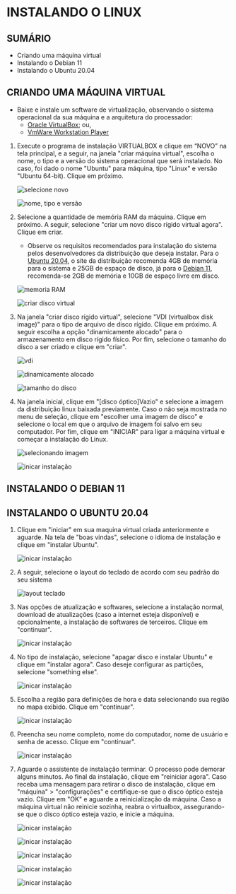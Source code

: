 # INSTALANDO O LINUX

## SUMÁRIO
* Criando uma máquina virtual
* Instalando o Debian 11
* Instalando o Ubuntu 20.04

## CRIANDO UMA MÁQUINA VIRTUAL
* Baixe e instale um software de virtualização, observando o sistema operacional da sua máquina e a arquitetura do processador:
    * [Oracle VirtualBox](https://www.virtualbox.org/wiki/Downloads); ou,
    * [VmWare Workstation Player](https://www.vmware.com/products/workstation-player.html)

1. Execute o programa de instalação VIRTUALBOX e clique em “NOVO” na tela principal, e a seguir, na janela "criar máquina virtual", escolha o nome, o tipo e a versão do sistema operacional que será instalado. No caso, foi dado o nome "Ubuntu" para máquina, tipo "Linux" e versão "Ubuntu 64-bit). Clique em próximo.

    ![selecione novo](imagens/00.png)

    ![nome, tipo e versão](imagens/01.png)

1. Selecione a quantidade de memória RAM da máquina. Clique em próximo. A seguir, selecione "criar um novo disco rígido virtual agora". Clique em criar. 
    * Observe os requisitos recomendados para instalação do sistema pelos desenvolvedores da distribuição que deseja instalar. Para o [Ubuntu 20.04](https://ubuntu.com/download/desktop), o site da distribuição recomenda 4GB de memória para o sistema e 25GB de espaço de disco, já para o [Debian 11](https://www.debian.org/download), recomenda-se 2GB de memória e 10GB de espaço livre em disco.

    ![memoria RAM](imagens/02.png)

    ![criar disco virtual](imagens/03.png)

1. Na janela "criar disco rígido virtual", selecione "VDI (virtualbox disk image)" para o tipo de arquivo de disco rígido. Clique em próximo. A seguir escolha a opção "dinamicamente alocado" para o armazenamento em disco rígido físico. Por fim, selecione o tamanho do disco a ser criado e clique em "criar".

    ![vdi](imagens/04.png)

    ![dinamicamente alocado](imagens/05.png)

    ![tamanho do disco](imagens/06.png)

1. Na janela inicial, clique em "[disco óptico]Vazio" e selecione a imagem da distribuição linux baixada previamente. Caso o não seja mostrada no menu de seleção, clique em "escolher uma imagem de disco" e selecione o local em que o arquivo de imagem foi salvo em seu computador. Por fim, clique em "INICIAR" para ligar a máquina virtual e começar a instalação do Linux.

    ![selecionando imagem](imagens/07.png)

    ![inicar instalação](imagens/08.png)


## INSTALANDO O DEBIAN 11


## INSTALANDO O UBUNTU 20.04

1. Clique em "iniciar" em sua maquina virtual criada anteriormente e aguarde. Na tela de "boas vindas", selecione o idioma de instalação e clique em "instalar Ubuntu".

    ![inicar instalação](imagens/10.png)

1. A seguir, selecione o layout do teclado de acordo com seu padrão do seu sistema

    ![layout teclado](imagens/11.png)

1. Nas opções de atualização e softwares, selecione a instalação normal, download de atualizações (caso a internet esteja disponível) e opcionalmente, a instalação de softwares de terceiros. Clique em "continuar".

    ![inicar instalação](imagens/12.png)

1. No tipo de instalação, selecione "apagar disco e instalar Ubuntu" e clique em "instalar agora". Caso deseje configurar as partições, selecione "something else".

    ![inicar instalação](imagens/13.png)

1. Escolha a região para definições de hora e data selecionando sua região no mapa exibido. Clique em "continuar".

    ![inicar instalação](imagens/14.png)

1. Preencha seu nome completo, nome do computador, nome de usuário e senha de acesso. Clique em "continuar".

    ![inicar instalação](imagens/15.png)

1. Aguarde o assistente de instalação terminar. O processo pode demorar alguns minutos. Ao final da instalação, clique em "reiniciar agora". Caso receba uma mensagem para retirar o disco de instalação, clique em "máquina" > "configurações" e certifique-se que o disco óptico esteja vazio. Clique em "OK" e aguarde a reinicialização da máquina. Caso a máquina virtual não reinicie sozinha, reabra o virtualbox, assegurando-se que o disco óptico esteja vazio, e inicie a máquina.

    ![inicar instalação](imagens/16.png)

    ![inicar instalação](imagens/17.png)

    ![inicar instalação](imagens/18.png)

    ![inicar instalação](imagens/19.png)

    ![inicar instalação](imagens/19b.png)
